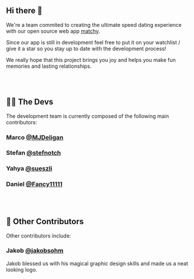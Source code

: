 ## Hi there 👋
We're a team commited to creating the ultimate speed dating experience with our open source web app [matchy](https://github.com/matchyOrg/matchy).

Since our app is still in development feel free to put it on your watchlist / give it a star so you stay up to date with the development process!

We really hope that this project brings you joy and helps you make fun memories and lasting relationships.

<br><br>

## 👨‍💻 The Devs
The development team is currently composed of the following main contributors:

### Marco [@MJDeligan](https://github.com/MJDeligan)

### Stefan [@stefnotch](https://github.com/stefnotch)

### Yahya [@sueszli](https://github.com/sueszli)

### Daniel [@Fancy11111](https://github.com/Fancy11111)

<br><br>

## 💪 Other Contributors
Other contributors include:

### Jakob [@jakobsohm](https://jakobsohm.at/)
Jakob blessed us with his magical graphic design skills and made us a neat looking logo.
